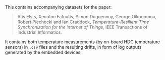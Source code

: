 This contains accompanying datasets for the paper:

> Atis Elsts, Xenofon Fafoutis, Simon Duquennoy, George Oikonomou, Robert Piechocki and Ian Craddock, *Temperature-Resilient Time Synchronization for the Internet of Things*, IEEE Transactions of Industrial Informatics.

It contains both temperature measurements (by on-board HDC temperature sensors) in `.csv` files and the resulting drifts, in form of log outputs generated by the embedded devices.
